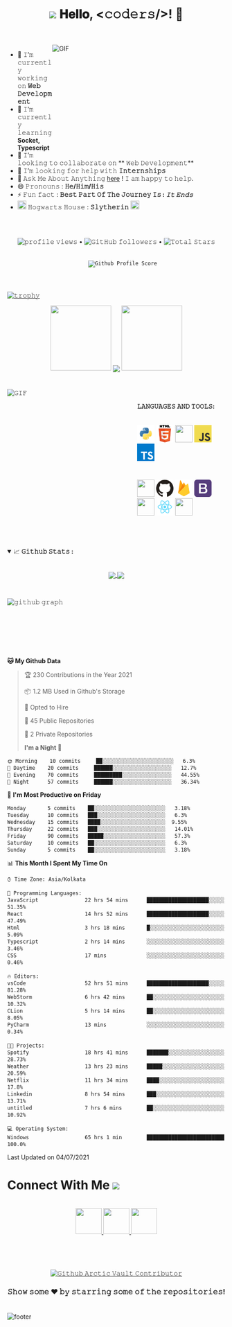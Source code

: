 <h1 align="center">
  <a target="_blank">
    <img src="https://i.pinimg.com/originals/0f/61/a9/0f61a927fd3892d1f0db35ad00285be2.gif" width="24px" style="max-width:100%;">
  </a>
  𝐇𝐞𝐥𝐥𝐨, &lt;𝚌𝚘𝚍𝚎𝚛𝚜/&gt;! 👋
  
</h1>

<br/>
<br/>
<a target="_blank">
  <img align="right" height="250" width="400" alt="GIF" src="https://media.tenor.com/images/b7939d73d32cb3ce5e48a80dd35dc599/tenor.gif">
</a>

- 🔭 𝙸’𝚖 𝚌𝚞𝚛𝚛𝚎𝚗𝚝𝚕𝚢 𝚠𝚘𝚛𝚔𝚒𝚗𝚐 𝚘𝚗 **𝚆𝚎𝚋 𝙳𝚎𝚟𝚎𝚕𝚘𝚙𝚖𝚎𝚗𝚝**
- 🌱 𝙸’𝚖 𝚌𝚞𝚛𝚛𝚎𝚗𝚝𝚕𝚢 𝚕𝚎𝚊𝚛𝚗𝚒𝚗𝚐 **Socket, Typescript**
- 👯 𝙸’𝚖 𝚕𝚘𝚘𝚔𝚒𝚗𝚐 𝚝𝚘 𝚌𝚘𝚕𝚕𝚊𝚋𝚘𝚛𝚊𝚝𝚎 𝚘𝚗 ** 𝚆𝚎𝚋 𝙳𝚎𝚟𝚎𝚕𝚘𝚙𝚖𝚎𝚗𝚝**
- 🤔 𝙸’𝚖 𝚕𝚘𝚘𝚔𝚒𝚗𝚐 𝚏𝚘𝚛 𝚑𝚎𝚕𝚙 𝚠𝚒𝚝𝚑 **𝙸𝚗𝚝𝚎𝚛𝚗𝚜𝚑𝚒𝚙𝚜**
- 💬 𝙰𝚜𝚔 𝙼𝚎 𝙰𝚋𝚘𝚞𝚝 𝙰𝚗𝚢𝚝𝚑𝚒𝚗𝚐 [here](https://github.com/baxacsharp) ! 𝙸 𝚊𝚖 𝚑𝚊𝚙𝚙𝚢 𝚝𝚘 𝚑𝚎𝚕𝚙.
- 😄 𝙿𝚛𝚘𝚗𝚘𝚞𝚗𝚜 : **𝙷𝚎/𝙷𝚒𝚖/𝙷𝚒𝚜**
- ⚡ 𝙵𝚞𝚗 𝚏𝚊𝚌𝚝 : **𝙱𝚎𝚜𝚝 𝙿𝚊𝚛𝚝 𝙾𝚏 𝚃𝚑𝚎 𝙹𝚘𝚞𝚛𝚗𝚎𝚢 𝙸𝚜 : _𝙸𝚝 𝙴𝚗𝚍𝚜_**
- <img src="https://github.com/JayantGoel001/JayantGoel001/blob/master/PNG/house.png" width="20px" height="20px"/> 𝙷𝚘𝚐𝚠𝚊𝚛𝚝𝚜 𝙷𝚘𝚞𝚜𝚎 : **𝚂𝚕𝚢𝚝𝚑𝚎𝚛𝚒𝚗** <img width="20px" height="20px" src="https://github.com/JayantGoel001/JayantGoel001/blob/master/PNG/Slytherin_ClearBG.png">

<br/>
<br/>

<p align="center">
  <img src="https://gpvc.arturio.dev/baxacsharp" alt="𝚙𝚛𝚘𝚏𝚒𝚕𝚎 𝚟𝚒𝚎𝚠𝚜"> •
  <img alt="𝙶𝚒𝚝𝙷𝚞𝚋 𝚏𝚘𝚕𝚕𝚘𝚠𝚎𝚛𝚜" src="https://img.shields.io/github/followers/baxacsharp?label=Followers&style=social"> •  
  <img src="https://img.shields.io/github/stars/baxacsharp?label=Stars" alt="𝚃𝚘𝚝𝚊𝚕 𝚂𝚝𝚊𝚛𝚜">

</p>
<p align="center">
  <code>
    <img src="https://gitwar.herokuapp.com/badge?username=baxacsharp" alt="𝙶𝚒𝚝𝚑𝚞𝚋 𝙿𝚛𝚘𝚏𝚒𝚕𝚎 𝚂𝚌𝚘𝚛𝚎">
  </code>
</p>

#

[![𝚝𝚛𝚘𝚙𝚑𝚢](https://github-profile-trophy.vercel.app/?username=baxacsharp&column=8&margin-w=15&margin-h=15&no-bg=true&no-frame=true&theme=juicyfresh)](https://github.com/baxacsharp)

<p align="center">
  <a>
    <img height="150" width="140" src="https://www.pngkey.com/png/detail/297-2979843_wings-png-angel-wings-left-png.png">
    <img align="center" src="https://github-readme-streak-stats.herokuapp.com/?user=baxacsharp&theme=dark&hide_border=true"/>
    <img height="150" width="140" src="https://encrypted-tbn0.gstatic.com/images?q=tbn:ANd9GcSK2gInHsapTNo4kpBi6u27Y68gLFJD2rlJUKbGtVz7OXv8C6c4keP1L3zbn7ALCX7VKp0&usqp=CAU">
  </a>
</p>

#

<a target="_blank"><img align="left" height="300" width="300" alt="𝙶𝙸𝙵" src="https://octodex.github.com/images/daftpunktocat-thomas.gif"></a>
<br/>

**𝙻𝙰𝙽𝙶𝚄𝙰𝙶𝙴𝚂 𝙰𝙽𝙳 𝚃𝙾𝙾𝙻𝚂:**  
<br/>
<br/>
<code><img height="40" width="40" src="https://raw.githubusercontent.com/github/explore/80688e429a7d4ef2fca1e82350fe8e3517d3494d/topics/python/python.png"></code>
<code><img height="40" width="40" src="https://raw.githubusercontent.com/github/explore/80688e429a7d4ef2fca1e82350fe8e3517d3494d/topics/html/html.png"></code>
<code><img height="40" width="40" src="https://cdn.iconscout.com/icon/free/png-256/css-131-722685.png"></code>
<code><img height="40" width="40" src="https://raw.githubusercontent.com/github/explore/80688e429a7d4ef2fca1e82350fe8e3517d3494d/topics/javascript/javascript.png"></code>
<code><img height="40" width="40" src="https://raw.githubusercontent.com/github/explore/80688e429a7d4ef2fca1e82350fe8e3517d3494d/topics/typescript/typescript.png"></code>

#

<code><img height="40" width="40" src="https://upload.wikimedia.org/wikipedia/commons/thumb/3/3f/Git_icon.svg/1024px-Git_icon.svg.png"></code>
<code><img height="40" width="40" src="https://raw.githubusercontent.com/github/explore/80688e429a7d4ef2fca1e82350fe8e3517d3494d/topics/github-api/github-api.png"></code>
<code><img height="40" width="40" src="https://raw.githubusercontent.com/github/explore/80688e429a7d4ef2fca1e82350fe8e3517d3494d/topics/firebase/firebase.png"></code>
<code><img height="40" width="40" src="https://raw.githubusercontent.com/github/explore/80688e429a7d4ef2fca1e82350fe8e3517d3494d/topics/bootstrap/bootstrap.png"></code>
<code><img height="40" width="40" src="https://encrypted-tbn0.gstatic.com/images?q=tbn:ANd9GcRT1PKsfJXnxOqnTRiIZ8VcdJDYBXD-qZnnpw&usqp=CAU"></code>
<code><img height="40" width="40" src="https://raw.githubusercontent.com/github/explore/80688e429a7d4ef2fca1e82350fe8e3517d3494d/topics/react/react.png"></code>
<code><img height="40" width="40" src="https://cdn.iconscout.com/icon/free/png-512/mongodb-3-1175138.png"></code>

<br/>

#

<details open="">
<summary>
  <g-emoji class="g-emoji" alias="chart_with_upwards_trend" fallback-src="https://github.githubassets.com/images/icons/emoji/unicode/1f4c8.png">📈</g-emoji>
  <strong>𝙶𝚒𝚝𝚑𝚞𝚋 𝚂𝚝𝚊𝚝𝚜 : </strong>
</summary>
<br>

<p align="center">
  <a href="https://github.com/baxacsharp">
    <img align="center" src="https://github-readme-stats.vercel.app/api?username=baxacsharp&show_icons=true&hide_border=true&title_color=94b4a4&amp&icon_color=FFFFFF&amp&text_color=FFFFFF&amp&bg_color=000000&count_private=true&include_all_commits=true"/>
  </a>
  <a href="https://github.com/baxacsharp">
    <img align="center" height="195px" src="https://github-readme-stats.vercel.app/api/top-langs/?username=baxacsharp&text_color=FFFFFF&bg_color=000000&title_color=94b4a4&langs_count=15&layout=compact&hide_border=true" />
  </a>
</p>
</details>
<br>

![𝚐𝚒𝚝𝚑𝚞𝚋 𝚐𝚛𝚊𝚙𝚑](https://activity-graph.herokuapp.com/graph?username=baxacsharp&theme=react-dark&hide_border=true&area=true)


<br/>

#





<br>
<br>

<!--START_SECTION:waka-->


**🐱 My Github Data**

> 🏆 230 Contributions in the Year 2021
>
> 📦 1.2 MB Used in Github's Storage
>
> 💼 Opted to Hire
>
> 📜 45 Public Repositories
>
> 🔑 2 Private Repositories
>
> **I'm a Night 🦉**

```text
🌞 Morning    10 commits     ██░░░░░░░░░░░░░░░░░░░░░░░   6.3%
🌆 Daytime    20 commits     ██████░░░░░░░░░░░░░░░░░░░   12.7%
🌃 Evening    70 commits     █████████░░░░░░░░░░░░░░░░   44.55%
🌙 Night      57 commits     ██████░░░░░░░░░░░░░░░░░░░   36.34%

```

📅 **I'm Most Productive on Friday**

```text
Monday       5 commits    ██░░░░░░░░░░░░░░░░░░░░░░░   3.18%
Tuesday      10 commits   ███░░░░░░░░░░░░░░░░░░░░░░   6.3%
Wednesday    15 commits   ████░░░░░░░░░░░░░░░░░░░░░  9.55%
Thursday     22 commits   ███░░░░░░░░░░░░░░░░░░░░░░   14.01%
Friday       90 commits   █████░░░░░░░░░░░░░░░░░░░░   57.3%
Saturday     10 commits   ██░░░░░░░░░░░░░░░░░░░░░░░   6.3%
Sunday       5 commits    ██░░░░░░░░░░░░░░░░░░░░░░░   3.18%

```

📊 **This Month I Spent My Time On**

```text
⌚︎ Time Zone: Asia/Kolkata

💬 Programming Languages:
JavaScript               22 hrs 54 mins      ████████████████████░░░░░   51.35%
React                    14 hrs 52 mins      ████████████████████░░░░░   47.49%
Html                     3 hrs 18 mins       █░░░░░░░░░░░░░░░░░░░░░░░░   5.09%
Typescript               2 hrs 14 mins       ░░░░░░░░░░░░░░░░░░░░░░░░░   3.46%
CSS                      17 mins             ░░░░░░░░░░░░░░░░░░░░░░░░░   0.46%

🔥 Editors:
vsCode                   52 hrs 51 mins      ████████████████████░░░░░   81.28%
WebStorm                 6 hrs 42 mins       ██░░░░░░░░░░░░░░░░░░░░░░░   10.32%
CLion                    5 hrs 14 mins       ██░░░░░░░░░░░░░░░░░░░░░░░   8.05%
PyCharm                  13 mins             ░░░░░░░░░░░░░░░░░░░░░░░░░   0.34%

🐱‍💻 Projects:
Spotify                  18 hrs 41 mins      ███████░░░░░░░░░░░░░░░░░░   28.73%
Weather                  13 hrs 23 mins      █████░░░░░░░░░░░░░░░░░░░░   20.59%
Netflix                  11 hrs 34 mins      ████░░░░░░░░░░░░░░░░░░░░░   17.8%
Linkedin                 8 hrs 54 mins       ███░░░░░░░░░░░░░░░░░░░░░░   13.71%
untitled                 7 hrs 6 mins        ██░░░░░░░░░░░░░░░░░░░░░░░   10.92%

💻 Operating System:
Windows                  65 hrs 1 min        █████████████████████████   100.0%

```

Last Updated on 04/07/2021


</p>

#

<!-- <p align="center">
  <a href="https://github.com/baxacsharp">
    <img height="50" width="50" src="https://cdn.jsdelivr.net/npm/simple-icons@3.0.1/icons/github.svg">
  </a>
  <h4 align="center"><code>📊 𝙶𝚒𝚝𝙷𝚞𝚋 𝙼𝚎𝚝𝚛𝚒𝚌𝚜</code></h4>
</p>

<p align="center">
  <a href='https://github.com/baxacsharp/'>
    <img width="75%" src="https://encrypted-tbn0.gstatic.com/images?q=tbn:ANd9GcQG-66gqMgljcTarwjCgj3eUWSvbKOcVvJO2A&usqp=CAU"/>
   
  </a>
</p> -->

<h1>
  Connect With Me
  <a target="_blank">
    <img src="https://i.pinimg.com/originals/58/ff/ce/58ffce692cc74a0581d2e8ff6890f19a.gif" height="25px" style="max-width:100%;">
  </a>
</h1>

<p align="center">
  <br>
  <a href="www.linkedin.com/in/baxtiyor-abduvoitov" target="_blank">
    <code><img height="60" width="60" src="https://cdn.jsdelivr.net/npm/simple-icons@v3/icons/linkedin.svg"/></code>
  </a>
  <a href="https://www.facebook.com/baxtiyor.abduvoitov.7" target="_blank">
    <code><img  height="60" width="60" src="https://cdn.jsdelivr.net/npm/simple-icons@v3/icons/facebook.svg"/></code>
  </a>
  <a href="https://www.instagram.com/baxticsharp/?hl=en" target="_blank">
    <code><img height="60" width="60" src="https://cdn.jsdelivr.net/npm/simple-icons@v3/icons/instagram.svg"/></code>
  </a>
 
</p>
<br/>


<br/>
<br/>

<p align="center">
  <a href="https://archiveprogram.github.com/">
    <img alt="𝙶𝚒𝚝𝚑𝚞𝚋 𝙰𝚛𝚌𝚝𝚒𝚌 𝚅𝚊𝚞𝚕𝚝 𝙲𝚘𝚗𝚝𝚛𝚒𝚋𝚞𝚝𝚘𝚛" src = "https://media.tenor.com/images/8c529fcce7764750f033e675f0883378/tenor.gif" width="100px" height="100px">
  </a>
</p>

<div align="center">

### 𝚂𝚑𝚘𝚠 𝚜𝚘𝚖𝚎 ❤️ 𝚋𝚢 𝚜𝚝𝚊𝚛𝚛𝚒𝚗𝚐 𝚜𝚘𝚖𝚎 𝚘𝚏 𝚝𝚑𝚎 𝚛𝚎𝚙𝚘𝚜𝚒𝚝𝚘𝚛𝚒𝚎𝚜!

</div>

#

![footer](https://www.mycplus.com/mycplus/wp-content/uploads/2009/02/programming-languages.jpg)
